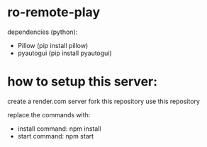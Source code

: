 # ro-remote-play
dependencies (python):
* Pillow (pip install pillow)
* pyautogui (pip install pyautogui)

# how to setup this server:
create a render.com server
fork this repository
use this repository

replace the commands with:
* install command: npm install
* start command: npm start
